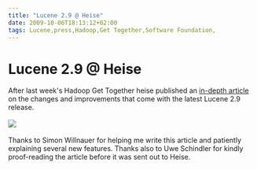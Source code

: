 ```yaml
---
title: "Lucene 2.9 @ Heise"
date: 2009-10-06T18:13:12+02:00
tags: Lucene,press,Hadoop,Get Together,Software Foundation,
---
```


# Lucene 2.9 @ Heise


After last week's Hadoop Get Together heise published an <a 
href="http://www.heise.de/open/artikel/Such-Engine-Lucene-in-Version-2-9-erschienen-810377.html">in-depth article</a> 
on the changes and improvements that come with the latest Lucene 2.9 release.<br><br><img 
src="http://isabel-drost.de/Bilder/wordpress/wordle.png"><br><br>Thanks to Simon Willnauer for helping me write this 
article and patiently explaining several new features. Thanks also to Uwe Schindler for kindly proof-reading the 
article before it was sent out to Heise.
